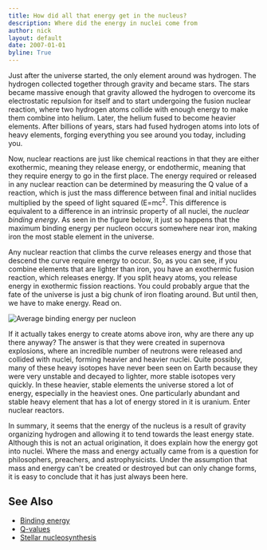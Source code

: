 ```yaml
---
title: How did all that energy get in the nucleus?
description: Where did the energy in nuclei come from
author: nick
layout: default
date: 2007-01-01
byline: True
---
```


<div class="row">
<div class="col-md-8" markdown="1">

Just after the universe started, the only element around was hydrogen. The hydrogen collected
together through gravity and became stars. The stars became massive enough that gravity allowed the
hydrogen to overcome its electrostatic repulsion for itself and to start undergoing the fusion
nuclear reaction, where two hydrogen atoms collide with enough energy to make them combine into
helium. Later, the helium fused to become heavier elements. After billions of years, stars had fused
hydrogen atoms into lots of heavy elements, forging everything you see around you today, including
you.

Now, nuclear reactions are just like chemical reactions in that they are either exothermic, meaning
they release energy, or endothermic, meaning that they require energy to go in the first place. The
energy required or released in any nuclear reaction can be determined by measuring the Q value of a
reaction, which is just the mass difference between final and initial nuclides multiplied by the
speed of light squared (E=mc<sup>2</sup>. This difference is equivalent to a difference in an intrinsic property of all nuclei,
the _nuclear binding energy_. As seen in the figure below, it just so happens that the maximum binding
energy per nucleon occurs somewhere near iron, making iron the most stable element in the universe.

Any nuclear reaction that climbs the curve releases energy and those that descend the curve
require energy to occur. So, as you can see, if you combine elements that are lighter than iron, you
have an exothermic fusion reaction, which releases energy. If you split heavy atoms, you release
energy in exothermic fission reactions. You could probably argue that the fate of the universe is
just a big chunk of iron floating around. But until then, we have to make energy. Read on.

<p><img src="/img/avgbe.jpg" alt="Average binding energy per nucleon" title="Average binding energy per nucleon" /></p>

If it actually takes energy to create atoms above iron, why are there any up there anyway? The
answer is that they were created in supernova explosions, where an incredible number of neutrons
were released and collided with nuclei, forming heavier and heavier nuclei. Quite possibly, many of
these heavy isotopes have never been seen on Earth because they were very unstable and decayed to
lighter, more stable isotopes very quickly. In these heavier, stable elements the universe stored a
lot of energy, especially in the heaviest ones. One particularly abundant and stable heavy element
that has a lot of energy stored in it is uranium. Enter nuclear reactors.

In summary, it seems that the energy of the nucleus is a result of gravity organizing hydrogen and
allowing it to tend towards the least energy state. Although this is not an actual origination, it
does explain how the energy got into nuclei. Where the mass and energy actually came from is a
question for philosophers, preachers, and astrophysicists. Under the assumption that mass and energy
can't be created or destroyed but can only change forms, it is easy to conclude that it has just
always been here.

## See Also

- [Binding energy](https://en.wikipedia.org/wiki/Binding_energy)
- [Q-values](<https://en.wikipedia.org/wiki/Q_value_(nuclear_science)>)
- [Stellar nucleosynthesis](https://en.wikipedia.org/wiki/Stellar_nucleosynthesis)

</div>          
</div>
